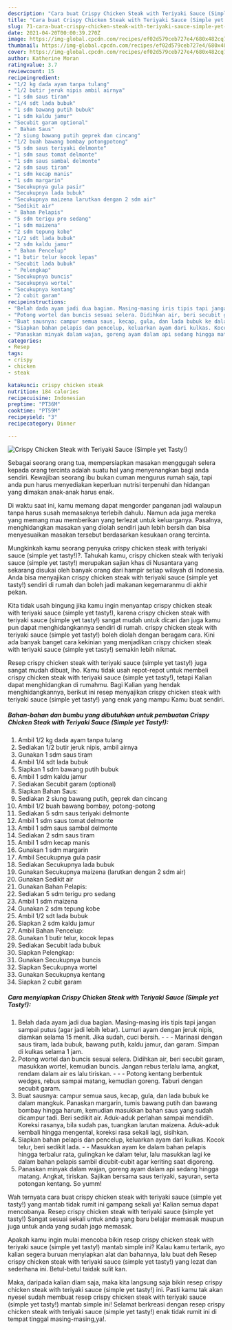 ```yaml
---
description: "Cara buat Crispy Chicken Steak with Teriyaki Sauce (Simple yet Tasty!) yang nikmat Untuk Jualan"
title: "Cara buat Crispy Chicken Steak with Teriyaki Sauce (Simple yet Tasty!) yang nikmat Untuk Jualan"
slug: 71-cara-buat-crispy-chicken-steak-with-teriyaki-sauce-simple-yet-tasty-yang-nikmat-untuk-jualan
date: 2021-04-20T00:00:39.270Z
image: https://img-global.cpcdn.com/recipes/ef02d579ceb727e4/680x482cq70/crispy-chicken-steak-with-teriyaki-sauce-simple-yet-tasty-foto-resep-utama.jpg
thumbnail: https://img-global.cpcdn.com/recipes/ef02d579ceb727e4/680x482cq70/crispy-chicken-steak-with-teriyaki-sauce-simple-yet-tasty-foto-resep-utama.jpg
cover: https://img-global.cpcdn.com/recipes/ef02d579ceb727e4/680x482cq70/crispy-chicken-steak-with-teriyaki-sauce-simple-yet-tasty-foto-resep-utama.jpg
author: Katherine Moran
ratingvalue: 3.7
reviewcount: 15
recipeingredient:
- "1/2 kg dada ayam tanpa tulang"
- "1/2 butir jeruk nipis ambil airnya"
- "1 sdm saus tiram"
- "1/4 sdt lada bubuk"
- "1 sdm bawang putih bubuk"
- "1 sdm kaldu jamur"
- "Secubit garam optional"
- " Bahan Saus"
- "2 siung bawang putih geprek dan cincang"
- "1/2 buah bawang bombay potongpotong"
- "5 sdm saus teriyaki delmonte"
- "1 sdm saus tomat delmonte"
- "1 sdm saus sambal delmonte"
- "2 sdm saus tiram"
- "1 sdm kecap manis"
- "1 sdm margarin"
- "Secukupnya gula pasir"
- "Secukupnya lada bubuk"
- "Secukupnya maizena larutkan dengan 2 sdm air"
- "Sedikit air"
- " Bahan Pelapis"
- "5 sdm terigu pro sedang"
- "1 sdm maizena"
- "2 sdm tepung kobe"
- "1/2 sdt lada bubuk"
- "2 sdm kaldu jamur"
- " Bahan Pencelup"
- "1 butir telur kocok lepas"
- "Secubit lada bubuk"
- " Pelengkap"
- "Secukupnya buncis"
- "Secukupnya wortel"
- "Secukupnya kentang"
- "2 cubit garam"
recipeinstructions:
- "Belah dada ayam jadi dua bagian. Masing-masing iris tipis tapi jangan sampai putus (agar jadi lebih lebar). Lumuri ayam dengan jeruk nipis, diamkan selama 15 menit. Jika sudah, cuci bersih.  - Marinasi dengan saus tiram, lada bubuk, bawang putih, kaldu jamur, dan garam. Simpan di kulkas selama 1 jam."
- "Potong wortel dan buncis sesuai selera. Didihkan air, beri secubit garam, masukkan wortel, kemudian buncis. Jangan rebus terlalu lama, angkat, rendam dalam air es lalu tiriskan.  - Potong kentang berbentuk wedges, rebus sampai matang, kemudian goreng. Taburi dengan secubit garam."
- "Buat sausnya: campur semua saus, kecap, gula, dan lada bubuk ke dalam mangkuk. Panaskan margarin, tumis bawang putih dan bawang bombay hingga harum, kemudian masukkan bahan saus yang sudah dicampur tadi. Beri sedikit air. Aduk-aduk perlahan sampai mendidih. Koreksi rasanya, bila sudah pas, tuangkan larutan maizena. Aduk-aduk kembali hingga mengental, koreksi rasa sekali lagi, sisihkan."
- "Siapkan bahan pelapis dan pencelup, keluarkan ayam dari kulkas. Kocok telur, beri sedikit lada. - Masukkan ayam ke dalam bahan pelapis hingga terbalur rata, gulingkan ke dalam telur, lalu masukkan lagi ke dalam bahan pelapis sambil dicubit-cubit agar keriting saat digoreng."
- "Panaskan minyak dalam wajan, goreng ayam dalam api sedang hingga matang. Angkat, tiriskan. Sajikan bersama saus teriyaki, sayuran, serta potongan kentang. So yumm!"
categories:
- Resep
tags:
- crispy
- chicken
- steak

katakunci: crispy chicken steak 
nutrition: 184 calories
recipecuisine: Indonesian
preptime: "PT36M"
cooktime: "PT59M"
recipeyield: "3"
recipecategory: Dinner

---
```



![Crispy Chicken Steak with Teriyaki Sauce (Simple yet Tasty!)](https://img-global.cpcdn.com/recipes/ef02d579ceb727e4/680x482cq70/crispy-chicken-steak-with-teriyaki-sauce-simple-yet-tasty-foto-resep-utama.jpg)

Sebagai seorang orang tua, mempersiapkan masakan menggugah selera kepada orang tercinta adalah suatu hal yang menyenangkan bagi anda sendiri. Kewajiban seorang ibu bukan cuman mengurus rumah saja, tapi anda pun harus menyediakan keperluan nutrisi terpenuhi dan hidangan yang dimakan anak-anak harus enak.

Di waktu  saat ini, kamu memang dapat mengorder panganan jadi walaupun tanpa harus susah memasaknya terlebih dahulu. Namun ada juga mereka yang memang mau memberikan yang terlezat untuk keluarganya. Pasalnya, menghidangkan masakan yang diolah sendiri jauh lebih bersih dan bisa menyesuaikan masakan tersebut berdasarkan kesukaan orang tercinta. 



Mungkinkah kamu seorang penyuka crispy chicken steak with teriyaki sauce (simple yet tasty!)?. Tahukah kamu, crispy chicken steak with teriyaki sauce (simple yet tasty!) merupakan sajian khas di Nusantara yang sekarang disukai oleh banyak orang dari hampir setiap wilayah di Indonesia. Anda bisa menyajikan crispy chicken steak with teriyaki sauce (simple yet tasty!) sendiri di rumah dan boleh jadi makanan kegemaranmu di akhir pekan.

Kita tidak usah bingung jika kamu ingin menyantap crispy chicken steak with teriyaki sauce (simple yet tasty!), karena crispy chicken steak with teriyaki sauce (simple yet tasty!) sangat mudah untuk dicari dan juga kamu pun dapat menghidangkannya sendiri di rumah. crispy chicken steak with teriyaki sauce (simple yet tasty!) boleh diolah dengan beragam cara. Kini ada banyak banget cara kekinian yang menjadikan crispy chicken steak with teriyaki sauce (simple yet tasty!) semakin lebih nikmat.

Resep crispy chicken steak with teriyaki sauce (simple yet tasty!) juga sangat mudah dibuat, lho. Kamu tidak usah repot-repot untuk membeli crispy chicken steak with teriyaki sauce (simple yet tasty!), tetapi Kalian dapat menghidangkan di rumahmu. Bagi Kalian yang hendak menghidangkannya, berikut ini resep menyajikan crispy chicken steak with teriyaki sauce (simple yet tasty!) yang enak yang mampu Kamu buat sendiri.

<!--inarticleads1-->

##### Bahan-bahan dan bumbu yang dibutuhkan untuk pembuatan Crispy Chicken Steak with Teriyaki Sauce (Simple yet Tasty!):

1. Ambil 1/2 kg dada ayam tanpa tulang
1. Sediakan 1/2 butir jeruk nipis, ambil airnya
1. Gunakan 1 sdm saus tiram
1. Ambil 1/4 sdt lada bubuk
1. Siapkan 1 sdm bawang putih bubuk
1. Ambil 1 sdm kaldu jamur
1. Sediakan Secubit garam (optional)
1. Siapkan  Bahan Saus:
1. Sediakan 2 siung bawang putih, geprek dan cincang
1. Ambil 1/2 buah bawang bombay, potong-potong
1. Sediakan 5 sdm saus teriyaki delmonte
1. Ambil 1 sdm saus tomat delmonte
1. Ambil 1 sdm saus sambal delmonte
1. Sediakan 2 sdm saus tiram
1. Ambil 1 sdm kecap manis
1. Gunakan 1 sdm margarin
1. Ambil Secukupnya gula pasir
1. Sediakan Secukupnya lada bubuk
1. Gunakan Secukupnya maizena (larutkan dengan 2 sdm air)
1. Gunakan Sedikit air
1. Gunakan  Bahan Pelapis:
1. Sediakan 5 sdm terigu pro sedang
1. Ambil 1 sdm maizena
1. Gunakan 2 sdm tepung kobe
1. Ambil 1/2 sdt lada bubuk
1. Siapkan 2 sdm kaldu jamur
1. Ambil  Bahan Pencelup:
1. Gunakan 1 butir telur, kocok lepas
1. Sediakan Secubit lada bubuk
1. Siapkan  Pelengkap:
1. Gunakan Secukupnya buncis
1. Siapkan Secukupnya wortel
1. Gunakan Secukupnya kentang
1. Siapkan 2 cubit garam




<!--inarticleads2-->

##### Cara menyiapkan Crispy Chicken Steak with Teriyaki Sauce (Simple yet Tasty!):

1. Belah dada ayam jadi dua bagian. Masing-masing iris tipis tapi jangan sampai putus (agar jadi lebih lebar). Lumuri ayam dengan jeruk nipis, diamkan selama 15 menit. Jika sudah, cuci bersih. -  - - Marinasi dengan saus tiram, lada bubuk, bawang putih, kaldu jamur, dan garam. Simpan di kulkas selama 1 jam.
1. Potong wortel dan buncis sesuai selera. Didihkan air, beri secubit garam, masukkan wortel, kemudian buncis. Jangan rebus terlalu lama, angkat, rendam dalam air es lalu tiriskan. -  - - Potong kentang berbentuk wedges, rebus sampai matang, kemudian goreng. Taburi dengan secubit garam.
1. Buat sausnya: campur semua saus, kecap, gula, dan lada bubuk ke dalam mangkuk. Panaskan margarin, tumis bawang putih dan bawang bombay hingga harum, kemudian masukkan bahan saus yang sudah dicampur tadi. Beri sedikit air. Aduk-aduk perlahan sampai mendidih. Koreksi rasanya, bila sudah pas, tuangkan larutan maizena. Aduk-aduk kembali hingga mengental, koreksi rasa sekali lagi, sisihkan.
1. Siapkan bahan pelapis dan pencelup, keluarkan ayam dari kulkas. Kocok telur, beri sedikit lada. - - Masukkan ayam ke dalam bahan pelapis hingga terbalur rata, gulingkan ke dalam telur, lalu masukkan lagi ke dalam bahan pelapis sambil dicubit-cubit agar keriting saat digoreng.
1. Panaskan minyak dalam wajan, goreng ayam dalam api sedang hingga matang. Angkat, tiriskan. Sajikan bersama saus teriyaki, sayuran, serta potongan kentang. So yumm!




Wah ternyata cara buat crispy chicken steak with teriyaki sauce (simple yet tasty!) yang mantab tidak rumit ini gampang sekali ya! Kalian semua dapat mencobanya. Resep crispy chicken steak with teriyaki sauce (simple yet tasty!) Sangat sesuai sekali untuk anda yang baru belajar memasak maupun juga untuk anda yang sudah jago memasak.

Apakah kamu ingin mulai mencoba bikin resep crispy chicken steak with teriyaki sauce (simple yet tasty!) mantab simple ini? Kalau kamu tertarik, ayo kalian segera buruan menyiapkan alat dan bahannya, lalu buat deh Resep crispy chicken steak with teriyaki sauce (simple yet tasty!) yang lezat dan sederhana ini. Betul-betul taidak sulit kan. 

Maka, daripada kalian diam saja, maka kita langsung saja bikin resep crispy chicken steak with teriyaki sauce (simple yet tasty!) ini. Pasti kamu tak akan nyesel sudah membuat resep crispy chicken steak with teriyaki sauce (simple yet tasty!) mantab simple ini! Selamat berkreasi dengan resep crispy chicken steak with teriyaki sauce (simple yet tasty!) enak tidak rumit ini di tempat tinggal masing-masing,ya!.

